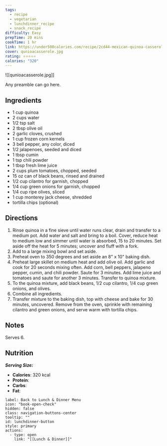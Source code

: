 ```yaml
---
tags:
  - recipe
  - vegetarian
  - lunchdinner_recipe
  - snack_recipe
difficulty: Easy
prepTime: 20 mins
cookTime: 1 hr
link: https://under500calories.com/recipe/2cd44-mexican-quinoa-casserole
cover: qunioacasserole.jpg
rating: ⭐️⭐️⭐️⭐️⭐️
calories: "320"
---
```


![[qunioacasserole.jpg]]

Any preamble can go here.

## Ingredients
- 1 cup quinoa
- 2 cups water
- 1/2 tsp salt
- 2 tbsp olive oil
- 2 garlic cloves, crushed
- 1 cup frozen corn kernels
- 3 bell pepper, any color, diced
- 1/2 jalapenoes, seeded and diced
- 1 tbsp cumin
- 1 tsp chili powder
- 1 tbsp fresh lime juice
- 2 cups plum tomatoes, chopped, seeded
- 15 oz can of black beans, rinsed and drained
- 1/2 cup cilantro for garnish, chopped
- 1/4 cup green onions for garnish, chopped
- 1/4 cup ripe olives, sliced
- 1 cup monterey jack cheese, shredded
- tortilla chips (optional)


## Directions
1. Rinse quinoa in a fine sieve until water runs clear, drain and transfer to a medium pot. Add water and salt and bring to a boil. Cover, reduce heat to medium low and simmer until water is absorbed, 15 to 20 minutes. Set aside off the heat for 5 minutes; uncover and fluff with a fork.
2. Add to a large mixing bowl and set aside.
3. Preheat oven to 350 degrees and set aside an 8" x 10" baking dish.
4. Preheat large skillet on medium heat and add olive oil. Add garlic and cook for 20 seconds mixing often. Add corn, bell peppers, jalapeno pepper, cumin, and chili powder. Saute for 3 minutes. Add lime juice and tomatoes and saute for another 3 minutes. Transfer to quinoa mixture.
5. To the quinoa mixture, add black beans, 1/2 cup cilantro, 1/4 cup green onions, and olives.
6. Combine all ingredients.
7. Transfer mixture to the baking dish, top with cheese and bake for 30 minutes, uncovered. Remove from the oven, sprinkle with remaining cilantro and green onions, and serve warm with tortilla chips.

## Notes
Serves 6.

## Nutrition
***Serving Size:*** 
- **Calories**: 320 kcal
- **Protein**: 
- **Carbs**: 
- **Fat**: 


```meta-bind-button
label: Back to Lunch & Dinner Menu
icon: "book-open-check"
hidden: false
class: navigation-buttons-center
tooltip: ""
id: lunchdinner-button
style: primary
actions:
  - type: open
    link: "[[Lunch & Dinner]]"

```
 
